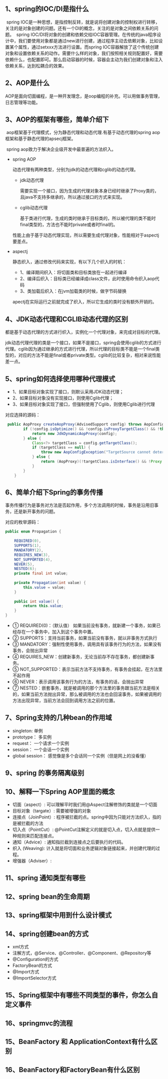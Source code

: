 ## 1、spring的IOC/DI是指什么

​      spring IOC是一种思想，是指控制反转，就是说将创建对象的控制权进行转移，关注的是对象创建的问题。
​      还有一个DI的概念，关注的是对象之间依赖关系的问题。
​      spring IOC/DI将对象的创建和依赖交给IOC容器管理。在传统的java程序设计中，我们要使用对象都是通过new进行创建，通过程序主动去依赖对象，比如设置某个属性，通过setxxx方法进行设置。而spring IOC容器解放了这个传统创建对象和设置依赖关系的动作。需要什么样的对象，我们按照相关规则配置好，需要依赖什么，也配置即可。那么启动容器的时候，容器会主动为我们创建对象和注入依赖关系，达到松耦合的效果。



## 2、AOP是什么

AOP是面向切面编程，是一种开发理念，是oop编程的补充。可以用做事务管理，日志管理等功能。



## 3、AOP的框架有哪些，简单介绍下

​     aop框架基于代理模式，分为静态代理和动态代理.有基于动态代理的spring aop框架和基于静态代理的apsecj框架。

​     spring aop致力于解决企业级开发中最普遍的方法织入。

- spring AOP


  动态代理有两种类型，分别为jdk的动态代理和cglib的动态代理。

  - jdk动态代理

    需要实现一个接口，因为生成的代理对象本身已经时继承了Proxy类的，且java不支持多继承的，所以通过接口的方式来实现。

  - cglib动态代理

    基于类进行代理，生成的类时继承于目标类的，所以被代理的类不能时final类型的，方法也不能时private或者时final的。

    

  性能上由于基于动态代理实现，所以需要生成代理对象，性能相对于aspectj要差点。

  

- aspectj

  静态织入，通过修改代码来实现，有以下几个织入的时机：

  - 1、编译期间织入：将切面类和目标类放在一起进行编译
  - 2、编译后织入：目标类已经编译成class文件，此时使用命令织入aop代码
  - 3、类加载后织入：在jvm加载类的时候，做字节码替换

  apectj在实际运行之前就完成了织入，所以它生成的类时没有额外开销的。

  

## 4、JDK动态代理和CGLIB动态代理的区别

​       都是基于动态代理的方式进行织入，实例化一个代理对象，来完成对目标的代理。

​       jdk动态代理代理的类是一个接口，如果不是接口，spring会使用cglib的方式进行代理。cglib因为通过继承的方式进行代理，所以代理的目标类不能是一个final类型的，对应的方法不能是final或者private类型。cglib的比较复杂，相对来说性能差一点。



## 5、spring如何选择使用哪种代理模式

- 1、如果目标对象实现了接口，则默认采用JDK动态代理；
- 2、如果目标对象没有实现接口，则使用Cglib代理；
- 3、如果目标对象实现了接口，但强制使用了Cglib，则使用Cglib进行代理

对应选择的源码：

```java
 public AopProxy createAopProxy(AdvisedSupport config) throws AopConfigException {
        if (!config.isOptimize() && !config.isProxyTargetClass() && !this.hasNoUserSuppliedProxyInterfaces(config)) {
            return new JdkDynamicAopProxy(config);
        } else {
            Class<?> targetClass = config.getTargetClass();
            if (targetClass == null) {
                throw new AopConfigException("TargetSource cannot determine target class: Either an interface or a target is required for proxy creation.");
            } else {
                return (AopProxy)(!targetClass.isInterface() && !Proxy.isProxyClass(targetClass) ? new ObjenesisCglibAopProxy(config) : new JdkDynamicAopProxy(config));
            }
        }
    }
```





## 6、简单介绍下Spring的事务传播

事务传播行为是事务对方法是否起作用，多个方法调用的时候，事务是沿用旧事务，还是新开事务的问题。

对应的枚举源码：

```java
public enum Propagation {
   
    REQUIRED(0), 
    SUPPORTS(1), 
    MANDATORY(2), 
    REQUIRES_NEW(3),
    NOT_SUPPORTED(4),
    NEVER(5),  
    NESTED(6);  
    private final int value;
 
    private Propagation(int value) {
        this.value = value;
    }
 
    public int value() {
        return this.value;
    }
}
```

- ① REQUIRED(0)：（默认值） 如果当前没有事务，就新建一个事务，如果已经存在一个事务中，加入到这个事务中置。
- ② SUPPORTS：支持当前事务，如果当前没有事务，就以非事务方式执行
- ③ MANDATORY：强制性使用事务，调用具有该事务行为的方法，如果没有事务，会抛出异常
- ④ REQUIRES_NEW：创建新事务，无论当前存不存在事务，都创建新事务。
- ⑤ NOT_SUPPORTED：表示当前方法不支持事务，有事务会挂起，在方法里不起作用
- ⑥ NEVER：表示调用该事务行为的方法，有事务的话，会抛出异常
- ⑦ NESTED：嵌套事务，就是被调用的那个方法里的事务跟当前方法是相关的，如果当前方法抛出异常，那么被调用的方法也会回滚事务，如果被调用的方法出现异常，当前方法会回到调用方法之前的位置。



## 7、Spring支持的几种bean的作用域

- singleton: 单例
- prototype： 多实例
- request： 一个请求一个实例
- session： 一个会话一个实例
- global session： 感觉像是多个会话同一个实例（但是网上的没看懂）



## 9、spring 的事务隔离级别





## 10、解释一下Spring AOP里面的概念

- 切面（aspect）:   可以理解平时我们用@Aspect注解修饰的类就是一个切面
- 目标对象（targate）: 需要被增强的对象
- 连接点（JoinPoint）:  程序被拦截的点。spring中因为只能对方法织入，指的是被拦截的方法
- 切入点（PointCut）:  @PointCut注解定义的就是切入点，切入点就是提供一种规则来匹配连接点。
- 通知（Advice）: 通知指拦截到连接点之后要执行的代码。
- 织入 (Weaving):  计入就是将切面和业务逻辑对象链接起来，并创建代理的过程。
- 增强器（Adviser）:  



## 11、spring 通知类型有哪些



## 12、spring bean的生命周期



## 13、spring框架中用到什么设计模式



## 14、spring创建bean的方式

- xml方式
- 注解方式，@Service、@Controller、@Component、@Repository等
- @Configuration的方式
- FactoryBean的方式
- @Import方式
- @ImportSelector方式



## 15、Spring框架中有哪些不同类型的事件，你怎么自定义事件



## 16、springmvc的流程



## 15、BeanFactory 和 ApplicationContext有什么区别



## 16、BeanFactory和FactoryBean有什么区别



## 